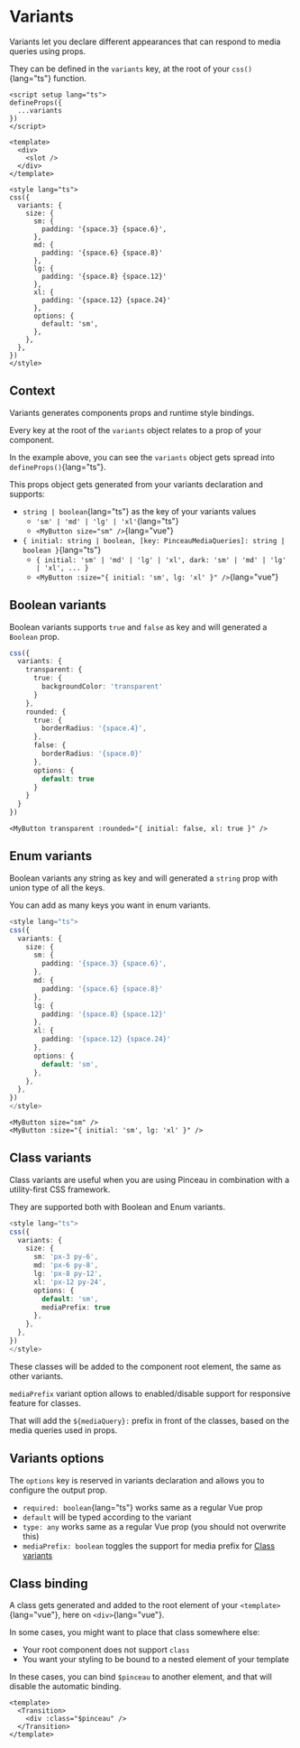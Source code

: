 # Variants

Variants let you declare different appearances that can respond to media queries using props.

They can be defined in the `variants` key, at the root of your `css()`{lang="ts"} function.

```vue
<script setup lang="ts">
defineProps({
  ...variants
})
</script>

<template>
  <div>
    <slot />
  </div>
</template>

<style lang="ts">
css({
  variants: {
    size: {
      sm: {
        padding: '{space.3} {space.6}',
      },
      md: {
        padding: '{space.6} {space.8}'
      },
      lg: {
        padding: '{space.8} {space.12}'
      },
      xl: {
        padding: '{space.12} {space.24}'
      },
      options: {
        default: 'sm',
      },
    },
  },
})
</style>
```

## Context

Variants generates components props and runtime style bindings.

Every key at the root of the `variants` object relates to a prop of your component.

In the example above, you can see the `variants` object gets spread into `defineProps()`{lang="ts"}.

This props object gets generated from your variants declaration and supports:

- `string | boolean`{lang="ts"} as the key of your variants values
  - `'sm' | 'md' | 'lg' | 'xl'`{lang="ts"}
  - `<MyButton size="sm" />`{lang="vue"}
- `{ initial: string | boolean, [key: PinceauMediaQueries]: string | boolean }`{lang="ts"}
  - `{ initial: 'sm' | 'md' | 'lg' | 'xl', dark: 'sm' | 'md' | 'lg' | 'xl', ... }`
  - `<MyButton :size="{ initial: 'sm', lg: 'xl' }" />`{lang="vue"}

## Boolean variants

Boolean variants supports `true` and `false` as key and will generated a `Boolean` prop.

```ts
css({
  variants: {
    transparent: {
      true: {
        backgroundColor: 'transparent'
      }
    },
    rounded: {
      true: {
        borderRadius: '{space.4}',
      },
      false: {
        borderRadius: '{space.0}'
      },
      options: {
        default: true
      }
    }
  }
})
```

```vue
<MyButton transparent :rounded="{ initial: false, xl: true }" />
```

## Enum variants

Boolean variants any string as key and will generated a `string` prop with union type of all the keys.

You can add as many keys you want in enum variants.

```ts
<style lang="ts">
css({
  variants: {
    size: {
      sm: {
        padding: '{space.3} {space.6}',
      },
      md: {
        padding: '{space.6} {space.8}'
      },
      lg: {
        padding: '{space.8} {space.12}'
      },
      xl: {
        padding: '{space.12} {space.24}'
      },
      options: {
        default: 'sm',
      },
    },
  },
})
</style>
```

```vue
<MyButton size="sm" />
<MyButton :size="{ initial: 'sm', lg: 'xl' }" />
```

## Class variants

Class variants are useful when you are using Pinceau in combination with a utility-first CSS framework.

They are supported both with Boolean and Enum variants.

```ts
<style lang="ts">
css({
  variants: {
    size: {
      sm: 'px-3 py-6',
      md: 'px-6 py-8',
      lg: 'px-8 py-12',
      xl: 'px-12 py-24',
      options: {
        default: 'sm',
        mediaPrefix: true
      },
    },
  },
})
</style>
```

These classes will be added to the component root element, the same as other variants.

`mediaPrefix` variant option allows to enabled/disable support for responsive feature for classes.

That will add the `${mediaQuery}:` prefix in front of the classes, based on the media queries used in props.

## Variants options

The `options` key is reserved in variants declaration and allows you to configure the output prop.

- `required: boolean`{lang="ts"} works same as a regular Vue prop
- `default` will be typed according to the variant
- `type: any` works same as a regular Vue prop (you should not overwrite this)
- `mediaPrefix: boolean` toggles the support for media prefix for [Class variants](#class-variants)

## Class binding

A class gets generated and added to the root element of your `<template>`{lang="vue"}, here on `<div>`{lang="vue"}.

In some cases, you might want to place that class somewhere else:

- Your root component does not support `class`
- You want your styling to be bound to a nested element of your template

In these cases, you can bind `$pinceau` to another element, and that will disable the automatic binding.

```vue
<template>
  <Transition>
    <div :class="$pinceau" />
  </Transition>
</template>
```
